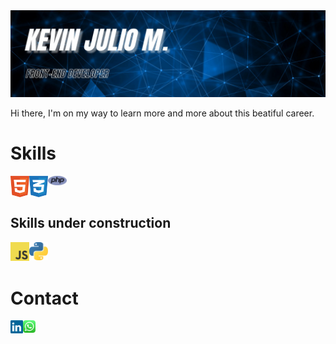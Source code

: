 <img src="img/kevin_banner.jpg">
<br>
<p>Hi there, I'm on my way to learn more and more about this beatiful career.</p>

<h1>Skills</h1>
<img align="left" width="30px" src="img/html-1.svg" alt="HTML"><img align="left" width="30px" src="img/css-3.svg" alt="CSS"><img align="left" width="30px" src="img/php-1.svg" alt="PHP">
<br>
<br>
<h2>Skills under construction</h2>
<img align="left" width="30px" src="img/logo-javascript.svg" alt="JAVASCRIPT"><img align="left" width="30px" src="img/python-5.svg" alt="PYTHON">
<br>
<br>
<h1>Contact</h1>
<a href="https://www.linkedin.com/in/kevinjm1987/" target="_blank"><img align="left" width="20px" src="img/linkedin-icon-2.svg" alt="Linkedin"></a><a href="https://walink.co/8788e5" target="_blank"><img align="left" width="20px" src="img/whatsapp-icon.svg" alt="Whatsapp"></a></a>
